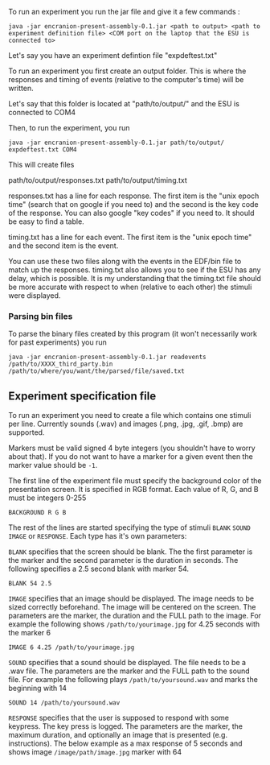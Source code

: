To run an experiment you run the jar file and give it a few commands : 

```
java -jar encranion-present-assembly-0.1.jar <path to output> <path to experiment definition file> <COM port on the laptop that the ESU is connected to>
```

Let's say you have an experiment defintion file "expdeftest.txt"

To run an experiment you first create an output folder. This is where
the responses and timing of events (relative to the computer's time) 
will be written.

Let's say that this folder is located at "path/to/output/" and the ESU is connected to COM4

Then, to run the experiment, you run

```
java -jar encranion-present-assembly-0.1.jar path/to/output/ expdeftest.txt COM4
```

This will create files

path/to/output/responses.txt
path/to/output/timing.txt

responses.txt has a line for each response. The first item is the "unix epoch time" (search that on google if you need to)
and the second is the key code of the response. You can also google "key codes" if you need to. It should be easy to find a table.

timing.txt has a line for each event. The first item is the "unix epoch time" and the second item is the event.

You can use these two files along with the events in the EDF/bin file to match up the responses. timing.txt also allows you to
see if the ESU has any delay, which is possible. It is my understanding that the timing.txt file should be more accurate with respect
to when (relative to each other) the stimuli were displayed.


### Parsing bin files

To parse the binary files created by this program (it won't necessarily work for past experiments) you run

```
java -jar encranion-present-assembly-0.1.jar readevents /path/to/XXXX_third_party.bin /path/to/where/you/want/the/parsed/file/saved.txt
```


## Experiment specification file

To run an experiment you need to create a file which contains one stimuli per line. 
Currently sounds (.wav) and images (.png, .jpg, .gif, .bmp) are supported.

Markers must be valid signed 4 byte integers (you shouldn't have to worry about that). If you do not want
to have a marker for a given event then the marker value should be `-1`.

The first line of the experiment file must specify the background color of the presentation screen. 
It is specified in RGB format. Each value of R, G, and B must be integers 0-255

```
BACKGROUND R G B
```

The rest of the lines are started specifying the type of stimuli `BLANK` `SOUND` `IMAGE` or `RESPONSE`. 
Each type has it's own parameters:

`BLANK` specifies that the screen should be blank. The the first parameter is the marker and the 
second parameter is the duration in seconds.
The following specifies a 2.5 second blank with marker 54. 

```
BLANK 54 2.5
```

`IMAGE` specifies that an image should be displayed. The image needs to be sized correctly
beforehand. The image will be centered on the screen. The parameters are the marker, the duration
and the FULL path to the image. For example the following shows `/path/to/yourimage.jpg`
for 4.25 seconds with the marker 6

```
IMAGE 6 4.25 /path/to/yourimage.jpg
```

```SOUND``` specifies that a sound should be displayed. The file needs to be a .wav file. The
parameters are the marker and the FULL path to the sound file.
For example the following plays `/path/to/yoursound.wav` and marks the beginning with 14

```
SOUND 14 /path/to/yoursound.wav
```

```RESPONSE``` specifies that the user is supposed to respond with some keypress. The 
key press is logged. The parameters are the marker, the maximum duration, and optionally
an image that is presented (e.g. instructions). The below example as a max response
of 5 seconds and shows image `/image/path/image.jpg` marker with 64

